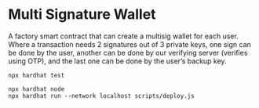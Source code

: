 # Multi Signature Wallet

A factory smart contract that can create a multisig wallet for each user. Where a transaction needs 2 signatures out of 3 private keys, one sign can be done by the user, another can be done by our verifying server (verifies using OTP), and the last one can be done by the user’s backup key.



```shell
npx hardhat test

npx hardhat node
npx hardhat run --network localhost scripts/deploy.js
```
